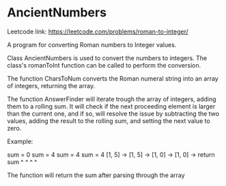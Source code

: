 # AncientNumbers

Leetcode link: https://leetcode.com/problems/roman-to-integer/

A program for converting Roman numbers to Integer values.

Class AncientNumbers is used to convert the numbers to integers. The class's romanToInt function can be called to perform the conversion.

The function CharsToNum converts the Roman numeral string into an array of integers, returning the array.

The function AnswerFinder will iterate trough the array of integers, adding them to a rolling sum. It will check if the next proceeding element is larger than the current one, and if so, will resolve the issue by subtracting the two values, adding the result to the rolling sum, and setting the next value to zero.

Example:

sum = 0   sum = 4   sum = 4   sum = 4
[1, 5] -> [1, 5] -> [1, 0] -> [1, 0] -> return sum
 ^         ^         ^            ^

The function will return the sum after parsing through the array
